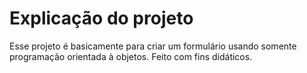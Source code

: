 # Explicação do projeto

Esse projeto é basicamente para criar um formulário usando somente programação orientada à objetos. Feito com fins didáticos. 